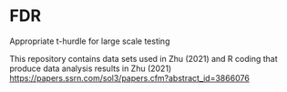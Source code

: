 # FDR
Appropriate t-hurdle for large scale testing

This repository contains data sets used in Zhu (2021) and R coding that produce data analysis results in Zhu (2021) https://papers.ssrn.com/sol3/papers.cfm?abstract_id=3866076


